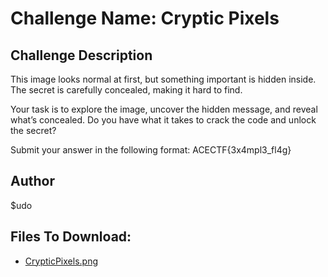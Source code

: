 # Challenge Name: Cryptic Pixels

## Challenge Description
This image looks normal at first, but something important is hidden inside. The secret is carefully concealed, making it hard to find.

Your task is to explore the image, uncover the hidden message, and reveal what’s concealed. Do you have what it takes to crack the code and unlock the secret?

Submit your answer in the following format:
ACECTF{3x4mpl3_fl4g}

## Author
$udo

## Files To Download:
- [CrypticPixels.png](challenge-files/CrypticPixels.png)

